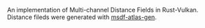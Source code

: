 An implementation of Multi-channel Distance Fields in Rust-Vulkan. Distance fileds were generated with [msdf-atlas-gen](https://github.com/Chlumsky/msdf-atlas-gen).
